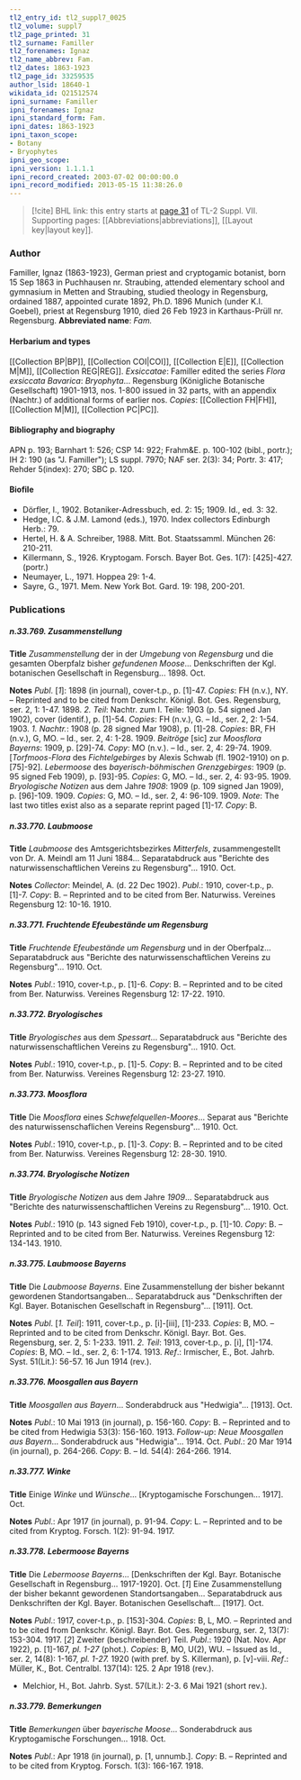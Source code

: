 ```yaml
---
tl2_entry_id: tl2_suppl7_0025
tl2_volume: suppl7
tl2_page_printed: 31
tl2_surname: Familler
tl2_forenames: Ignaz
tl2_name_abbrev: Fam.
tl2_dates: 1863-1923
tl2_page_id: 33259535
author_lsid: 18640-1
wikidata_id: Q21512574
ipni_surname: Familler
ipni_forenames: Ignaz
ipni_standard_form: Fam.
ipni_dates: 1863-1923
ipni_taxon_scope: 
- Botany
- Bryophytes
ipni_geo_scope: 
ipni_version: 1.1.1.1
ipni_record_created: 2003-07-02 00:00:00.0
ipni_record_modified: 2013-05-15 11:38:26.0
---
```



> [!cite] BHL link: this entry starts at [page 31](https://www.biodiversitylibrary.org/page/33259535) of TL-2 Suppl. VII.
> Supporting pages: [[Abbreviations|abbreviations]], [[Layout key|layout key]].

### Author

Familler, Ignaz (1863-1923), German priest and cryptogamic botanist, born 15 Sep 1863 in Puchhausen nr. Straubing, attended elementary school and gymnasium in Metten and Straubing, studied theology in Regensburg, ordained 1887, appointed curate 1892, Ph.D. 1896 Munich (under K.I. Goebel), priest at Regensburg 1910, died 26 Feb 1923 in Karthaus-Prüll nr. Regensburg. 
**Abbreviated name**: *Fam.*

#### Herbarium and types

[[Collection BP|BP]], [[Collection COI|COI]], [[Collection E|E]], [[Collection M|M]], [[Collection REG|REG]].
*Exsiccatae*: Familler edited the series *Flora exsiccata Bavarica*: *Bryophyta*... Regensburg (Königliche Botanische Gesellschaft) 1901-1913, nos. 1-800 issued in 32 parts, with an appendix (Nachtr.) of additional forms of earlier nos. *Copies*: [[Collection FH|FH]], [[Collection M|M]], [[Collection PC|PC]].

#### Bibliography and biography

APN p. 193; Barnhart 1: 526; CSP 14: 922; Frahm&E. p. 100-102 (bibl., portr.); IH 2: 190 (as "J. Familler"); LS suppl. 7970; NAF ser. 2(3): 34; Portr. 3: 417; Rehder 5(index): 270; SBC p. 120.

#### Biofile

- Dörfler, I., 1902. Botaniker-Adressbuch, ed. 2: 15; 1909. Id., ed. 3: 32.
- Hedge, I.C. & J.M. Lamond (eds.), 1970. Index collectors Edinburgh Herb.: 79.
- Hertel, H. & A. Schreiber, 1988. Mitt. Bot. Staatssamml. München 26: 210-211.
- Killermann, S., 1926. Kryptogam. Forsch. Bayer Bot. Ges. 1(7): \[425\]-427. (portr.)
- Neumayer, L., 1971. Hoppea 29: 1-4.
- Sayre, G., 1971. Mem. New York Bot. Gard. 19: 198, 200-201.

### Publications

##### n.33.769. Zusammenstellung

**Title**
*Zusammenstellung* der in der *Umgebung* von *Regensburg* und die gesamten Oberpfalz bisher *gefundenen Moose*... Denkschriften der Kgl. botanischen Gesellschaft in Regensburg... 1898. Oct.

**Notes**
*Publ*. \[*1*\]: 1898 (in journal), cover-t.p., p. \[1\]-47. *Copies*: FH (n.v.), NY. – Reprinted and to be cited from Denkschr. Königl. Bot. Ges. Regensburg, ser. 2, 1: 1-47. 1898.
*2. Teil*: Nachtr. zum I. Teile: 1903 (p. 54 signed Jan 1902), cover (identif.), p. \[1\]-54. *Copies*: FH (n.v.), G. – Id., ser. 2, 2: 1-54. 1903.
*1. Nachtr.*: 1908 (p. 28 signed Mar 1908), p. \[1\]-28. *Copies*: BR, FH (n.v.), G, MO. – Id., ser. 2, 4: 1-28. 1909.
*Beitröge* \[sic\] zur *Moosflora Bayerns*: 1909, p. \[29\]-74. *Copy*: MO (n.v.). – Id., ser. 2, 4: 29-74. 1909.
\[*Torfmoos-Flora* des *Fichtelgebirges* by Alexis Schwab (fl. 1902-1910) on p. \[75\]-92\].
*Lebermoose* des *bayerisch-böhmischen Grenzgebirges*: 1909 (p. 95 signed Feb 1909), p. \[93\]-95. *Copies*: G, MO. – Id., ser. 2, 4: 93-95. 1909.
*Bryologische Notizen* aus dem Jahre *1908*: 1909 (p. 109 signed Jan 1909), p. \[96\]-109. 1909. *Copies*: G, MO. – Id., ser. 2, 4: 96-109. 1909.
*Note*: The last two titles exist also as a separate reprint paged \[1\]-17. *Copy*: B.

##### n.33.770. Laubmoose

**Title**
*Laubmoose* des Amtsgerichtsbezirkes *Mitterfels*, zusammengestellt von Dr. A. Meindl am 11 Juni 1884... Separatabdruck aus "Berichte des naturwissenschaftlichen Vereins zu Regensburg"... 1910. Oct.

**Notes**
*Collector*: Meindel, A. (d. 22 Dec 1902).
*Publ*.: 1910, cover-t.p., p. \[1\]-7. *Copy*: B. – Reprinted and to be cited from Ber. Naturwiss. Vereines Regensburg 12: 10-16. 1910.

##### n.33.771. Fruchtende Efeubestände um Regensburg

**Title**
*Fruchtende Efeubestände um Regensburg* und in der Oberfpalz... Separatabdruck aus "Berichte des naturwissenschaftlichen Vereins zu Regensburg"... 1910. Oct.

**Notes**
*Publ*.: 1910, cover-t.p., p. \[1\]-6. *Copy*: B. – Reprinted and to be cited from Ber. Naturwiss. Vereines Regensburg 12: 17-22. 1910.

##### n.33.772. Bryologisches

**Title**
*Bryologisches* aus dem *Spessart*... Separatabdruck aus "Berichte des naturwissenschaftlichen Vereins zu Regensburg"... 1910. Oct.

**Notes**
*Publ*.: 1910, cover-t.p., p. \[1\]-5. *Copy*: B. – Reprinted and to be cited from Ber. Naturwiss. Vereines Regensburg 12: 23-27. 1910.

##### n.33.773. Moosflora

**Title**
Die *Moosflora* eines *Schwefelquellen-Moores*... Separat aus "Berichte des naturwissenschaflichen Vereins Regensburg"... 1910. Oct.

**Notes**
*Publ*.: 1910, cover-t.p., p. \[1\]-3. *Copy*: B. – Reprinted and to be cited from Ber. Naturwiss. Vereines Regensburg 12: 28-30. 1910.

##### n.33.774. Bryologische Notizen

**Title**
*Bryologische Notizen* aus dem Jahre *1909*... Separatabdruck aus "Berichte des naturwissenschaftlichen Vereins zu Regensburg"... 1910. Oct.

**Notes**
*Publ*.: 1910 (p. 143 signed Feb 1910), cover-t.p., p. \[1\]-10. *Copy*: B. – Reprinted and to be cited from Ber. Naturwiss. Vereines Regensburg 12: 134-143. 1910.

##### n.33.775. Laubmoose Bayerns

**Title**
Die *Laubmoose Bayerns*. Eine Zusammenstellung der bisher bekannt gewordenen Standortsangaben... Separatabdruck aus "Denkschriften der Kgl. Bayer. Botanischen Gesellschaft in Regensburg"... \[1911\]. Oct.

**Notes**
*Publ*. \[*1. Teil*\]: 1911, cover-t.p., p. \[i\]-\[iii\], \[1\]-233. *Copies*: B, MO. – Reprinted and to be cited from Denkschr. Königl. Bayr. Bot. Ges. Regensburg, ser. 2, 5: 1-233. 1911.
*2. Teil*: 1913, cover-t.p., p. \[i\], \[1\]-174. *Copies*: B, MO. – Id., ser. 2, 6: 1-174. 1913.
*Ref*.: Irmischer, E., Bot. Jahrb. Syst. 51(Lit.): 56-57. 16 Jun 1914 (rev.).

##### n.33.776. Moosgallen aus Bayern

**Title**
*Moosgallen aus Bayern*... Sonderabdruck aus "Hedwigia"... \[1913\]. Oct.

**Notes**
*Publ*.: 10 Mai 1913 (in journal), p. 156-160. *Copy*: B. – Reprinted and to be cited from Hedwigia 53(3): 156-160. 1913.
*Follow-up*: *Neue Moosgallen aus Bayern*... Sonderabdruck aus "Hedwigia"... 1914. Oct.
*Publ*.: 20 Mar 1914 (in journal), p. 264-266. *Copy*: B. – Id. 54(4): 264-266. 1914.

##### n.33.777. Winke

**Title**
Einige *Winke* und *Wünsche*... \[Kryptogamische Forschungen... 1917\]. Oct.

**Notes**
*Publ*.: Apr 1917 (in journal), p. 91-94. *Copy*: L. – Reprinted and to be cited from Kryptog. Forsch. 1(2): 91-94. 1917.

##### n.33.778. Lebermoose Bayerns

**Title**
Die *Lebermoose Bayerns*... \[Denkschriften der Kgl. Bayr. Botanische Gesellschaft in Regensburg... 1917-1920\]. Oct.
\[*1*\] Eine Zusammenstellung der bisher bekannt gewordenen Standortsangaben... Separatabdruck aus Denkschriften der Kgl. Bayer. Botanischen Gesellschaft... \[1917\]. Oct.

**Notes**
*Publ*.: 1917, cover-t.p., p. \[153\]-304. *Copies*: B, L, MO. – Reprinted and to be cited from Denkschr. Königl. Bayr. Bot. Ges. Regensburg, ser. 2, 13(7): 153-304. 1917.
\[*2*\] Zweiter (beschreibender) Teil.
*Publ*.: 1920 (Nat. Nov. Apr 1922), p. \[1\]-167, *pl. 1-27* (phot.). *Copies*: B, MO, U(2), WU. – Issued as Id., ser. 2, 14(8): 1-167, *pl. 1-27.* 1920 (with pref. by S. Killerman), p. \[v\]-viii.
*Ref*.: Müller, K., Bot. Centralbl. 137(14): 125. 2 Apr 1918 (rev.).
- Melchior, H., Bot. Jahrb. Syst. 57(Lit.): 2-3. 6 Mai 1921 (short rev.).

##### n.33.779. Bemerkungen

**Title**
*Bemerkungen* über *bayerische Moose*... Sonderabdruck aus Kryptogamische Forschungen... 1918. Oct.

**Notes**
*Publ*.: Apr 1918 (in journal), p. \[1, unnumb.\]. *Copy*: B. – Reprinted and to be cited from Kryptog. Forsch. 1(3): 166-167. 1918.


